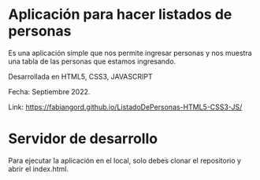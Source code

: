 # Aplicación para hacer listados de personas

Es una aplicación simple que nos permite ingresar personas y nos muestra una tabla de las personas que estamos ingresando.

Desarrollada en HTML5, CSS3, JAVASCRIPT

Fecha: Septiembre 2022.

Link:
https://fabiangord.github.io/ListadoDePersonas-HTML5-CSS3-JS/

# Servidor de desarrollo

Para ejecutar la aplicación en el local, solo debes clonar el repositorio y abrir el index.html.
